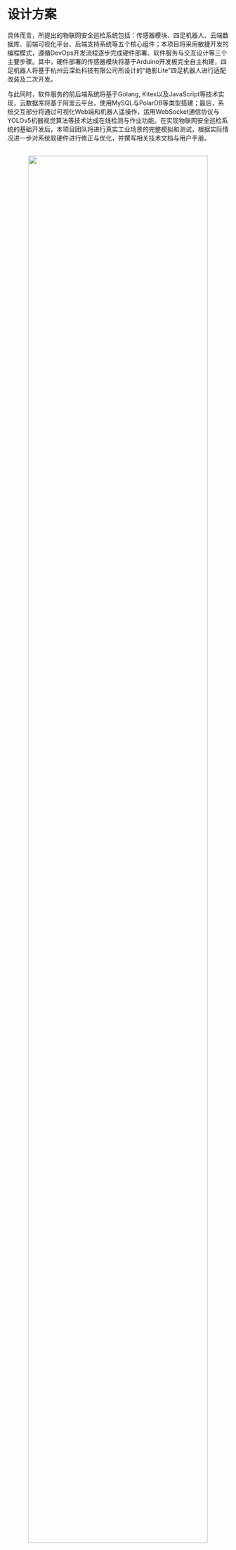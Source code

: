 # 设计方案

具体而言，所提出的物联网安全巡检系统包括：传感器模块、四足机器人、云端数据库、前端可视化平台、后端支持系统等五个核心组件；本项目将采用敏捷开发的编程模式，遵循DevOps开发流程逐步完成硬件部署、软件服务与交互设计等三个主要步骤。其中，硬件部署的传感器模块将基于Arduino开发板完全自主构建，四足机器人将基于杭州云深处科技有限公司所设计的“绝影Lite”四足机器人进行适配改装及二次开发。

与此同时，软件服务的前后端系统将基于Golang, Kitex以及JavaScript等技术实现，云数据库将基于阿里云平台，使用MySQL与PolarDB等类型搭建；最后，系统交互部分将通过可视化Web端和机器人遥操作，运用WebSocket通信协议与YOLOv5机器视觉算法等技术达成在线检测与作业功能。在实现物联网安全巡检系统的基础开发后，本项目团队将进行真实工业场景的完整模拟和测试，根据实际情况进一步对系统软硬件进行修正与优化，并撰写相关技术文档与用户手册。

<br>

<center>
  <img src = "https://p.ipic.vip/ag1doi.png" width = 90%>
</center>

<br>
